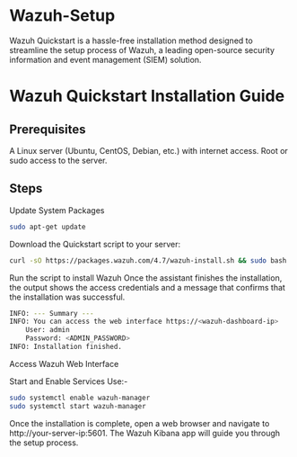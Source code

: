 # Wazuh-Setup
Wazuh Quickstart is a hassle-free installation method designed to streamline the setup process of Wazuh, a leading open-source security information and event management (SIEM) solution. 

# Wazuh Quickstart Installation Guide
## Prerequisites
A Linux server (Ubuntu, CentOS, Debian, etc.) with internet access.
Root or sudo access to the server.
## Steps

Update System Packages
```bash
sudo apt-get update
```
Download the Quickstart script to your server:

```bash
curl -sO https://packages.wazuh.com/4.7/wazuh-install.sh && sudo bash ./wazuh-install.sh -a
```

Run the script to install Wazuh
Once the assistant finishes the installation, the output shows the access credentials and a message that confirms that the installation was successful.

```bash
INFO: --- Summary ---
INFO: You can access the web interface https://<wazuh-dashboard-ip>
    User: admin
    Password: <ADMIN_PASSWORD>
INFO: Installation finished.
```

Access Wazuh Web Interface

Start and Enable Services
Use:- 

``` bash
sudo systemctl enable wazuh-manager
sudo systemctl start wazuh-manager
```


Once the installation is complete, open a web browser and navigate to http://your-server-ip:5601. The Wazuh Kibana app will guide you through the setup process.
